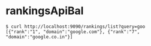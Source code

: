 # rankingsApiBal

```
$ curl http://localhost:9090/rankings/list?query=goo
[{"rank":"1", "domain":"google.com"}, {"rank":"7", "domain":"google.co.in"}]
```
